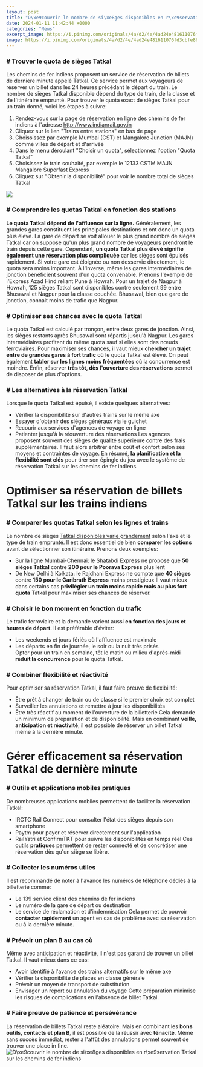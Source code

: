 ```yaml
---
layout: post
title: "D\xe9couvrir le nombre de si\xe8ges disponibles en r\xe9servation Tatkal sur les chemins de fer indiens"
date: 2024-01-11 11:42:44 +0000
categories: "News"
excerpt_image: https://i.pinimg.com/originals/4a/d2/4e/4ad24e481611076fd3cbfe86e5b76a67.jpg
image: https://i.pinimg.com/originals/4a/d2/4e/4ad24e481611076fd3cbfe86e5b76a67.jpg
---
```


### # Trouver le quota de sièges Tatkal
Les chemins de fer indiens proposent un service de réservation de billets de dernière minute appelé Tatkal. Ce service permet aux voyageurs de réserver un billet dans les 24 heures précédant le départ du train. Le nombre de sièges Tatkal disponible dépend du type de train, de la classe et de l'itinéraire emprunté. Pour trouver le quota exact de sièges Tatkal pour un train donné, voici les étapes à suivre:
1. Rendez-vous sur la page de réservation en ligne des chemins de fer indiens à l'adresse http://www.indianrail.gov.in
2. Cliquez sur le lien "Trains entre stations" en bas de page 
3. Choississez par exemple Mumbai (CST) et Mangalore Junction (MAJN) comme villes de départ et d'arrivée 
4. Dans le menu déroulant "Choisir un quota", sélectionnez l'option "Quota Tatkal" 
5. Choisissez le train souhaité, par exemple le 12133 CSTM MAJN Mangalore Superfast Express
6. Cliquez sur "Obtenir la disponibilité" pour voir le nombre total de sièges Tatkal 

![](http://lewebpedagogique.com/monsieurmathieundlronchin/files/2016/03/num2.jpg)
### # Comprendre les quotas Tatkal en fonction des stations 
**Le quota Tatkal dépend de l'affluence sur la ligne.** Généralement, les grandes gares constituent les principales destinations et ont donc un quota plus élevé. La gare de départ se voit allouer le plus grand nombre de sièges Tatkal car on suppose qu'un plus grand nombre de voyageurs prendront le train depuis cette gare. 
Cependant, **un quota Tatkal plus élevé signifie également une réservation plus compliquée** car les sièges sont épuisés rapidement. Si votre gare est éloignée ou non desservie directement, le quota sera moins important. À l'inverse, même les gares intermédiaires de jonction bénéficient souvent d'un quota convenable.
Prenons l'exemple de l'Express Azad Hind reliant Pune à Howrah. Pour un trajet de Nagpur à Howrah, 125 sièges Tatkal sont disponibles contre seulement 99 entre Bhusawal et Nagpur pour la classe  couchée. Bhusawal, bien que gare de jonction, connait moins de trafic que Nagpur.
### # Optimiser ses chances avec le quota Tatkal 
Le quota Tatkal est calculé par tronçon, entre deux gares de jonction. Ainsi, les sièges restants après Bhusawal sont répartis jusqu'à Nagpur. Les gares intermédiaires profitent du même quota sauf si elles sont des nœuds ferroviaires. 
Pour maximiser ses chances, il vaut mieux **chercher un trajet entre de grandes gares à fort trafic** où le quota Tatkal est élevé. On peut également **tabler sur les lignes moins fréquentées** où la concurrence est moindre. Enfin, réserver **très tôt, dès l'ouverture des réservations** permet de disposer de plus d'options.
### # Les alternatives à la réservation Tatkal
Lorsque le quota Tatkal est épuisé, il existe quelques alternatives:
- Vérifier la disponibilité sur d'autres trains sur le même axe 
- Essayer d'obtenir des sièges généraux via le guichet 
- Recourir aux services d'agences de voyage en ligne 
- Patienter jusqu'à la réouverture des réservations 
Les agences proposent souvent des sièges de qualité supérieure contre des frais supplémentaires. Il faut alors arbitrer entre coût et confort selon ses moyens et contraintes de voyage.
En résumé, **la planification et la flexibilité sont clés** pour tirer son épingle du jeu avec le système de réservation Tatkal sur les chemins de fer indiens.
# Optimiser sa réservation de billets Tatkal sur les trains indiens
### # Comparer les quotas Tatkal selon les lignes et trains
Le nombre de sièges [Tatkal disponibles varie grandement](https://notiziedioggi.github.io/2024-01-09-la-situazione-economica-e-sociale/) selon l'axe et le type de train emprunté. Il est donc essentiel de bien **comparer les options** avant de sélectionner son itinéraire.
Prenons deux exemples:
- Sur la ligne Mumbai-Chennai: le Shatabdi Express ne propose que **50 sièges Tatkal** contre **200 pour le Poorava Express** plus lent 
- De New Delhi à Kolkata: le Rajdhani Express ne compte que **40 sièges** contre **150 pour le Garibrath Express** moins prestigieux
Il vaut mieux dans certains cas **privilégier un train moins rapide mais au plus fort quota** Tatkal pour maximiser ses chances de réserver.
### # Choisir le bon moment en fonction du trafic
Le trafic ferroviaire et la demande varient aussi **en fonction des jours et heures de départ**. Il est préférable d'éviter:
- Les weekends et jours fériés où l'affluence est maximale
- Les départs en fin de journée, le soir ou la nuit très prisés  
Opter pour un train en semaine, tôt le matin ou milieu d'après-midi **réduit la concurrence** pour le quota Tatkal.
### # Combiner flexibilité et réactivité
Pour optimiser sa réservation Tatkal, il faut faire preuve de flexibilité:
- Être prêt à changer de train ou de classe si le premier choix est complet
- Surveiller les annulations et remettre à jour les disponibilités
- Être très réactif au moment de l'ouverture de la billetterie
Cela demande un minimum de préparation et de disponibilité. Mais en combinant **veille, anticipation et réactivité**, il est possible de réserver un billet Tatkal même à la dernière minute.
# Gérer efficacement sa réservation Tatkal de dernière minute
### # Outils et applications mobiles pratiques 
De nombreuses applications mobiles permettent de faciliter la réservation Tatkal:
- IRCTC Rail Connect pour consulter l'état des sièges depuis son smartphone
- Paytm pour payer et réserver directement sur l'application 
- RailYatri et ConfirmTKT pour suivre les disponibilités en temps réel
Ces outils **pratiques** permettent de rester connecté et de concrétiser une réservation dès qu'un siège se libère.
### # Collecter les numéros utiles 
Il est recommandé de noter à l'avance les numéros de téléphone dédiés à la billetterie comme: 
- Le 139 service client des chemins de fer indiens
- Le numéro de la gare de départ ou destination
- Le service de réclamation et d'indemnisation 
Cela permet de pouvoir **contacter rapidement** un agent en cas de problème avec sa réservation ou à la dernière minute.
### # Prévoir un plan B au cas où
Même avec anticipation et réactivité, il n'est pas garanti de trouver un billet Tatkal. Il vaut mieux dans ce cas: 
- Avoir identifié à l'avance des trains alternatifs sur le même axe
- Vérifier la disponibilité de places en classe générale 
- Prévoir un moyen de transport de substitution
- Envisager un report ou annulation du voyage
Cette préparation minimise les risques de complications en l'absence de billet Tatkal.
### # Faire preuve de patience et persévérance
La réservation de billets Tatkal reste aléatoire. Mais en combinant les **bons outils, contacts et plan B**, il est possible de la réussir avec **ténacité**. Même sans succès immédiat, rester à l'affût des annulations permet souvent de trouver une place in fine.
![D\xe9couvrir le nombre de si\xe8ges disponibles en r\xe9servation Tatkal sur les chemins de fer indiens](https://i.pinimg.com/originals/4a/d2/4e/4ad24e481611076fd3cbfe86e5b76a67.jpg)